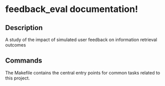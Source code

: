 # feedback_eval documentation!

## Description

A study of the impact of simulated user feedback on information retrieval outcomes

## Commands

The Makefile contains the central entry points for common tasks related to this project.

